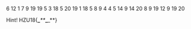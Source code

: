 6 12 1 7 9 19 19 5 3 18 5 20 19 1 18 5 8 9 4 4 5 14 9 14 20 8 9 19 12 9 19 20

Hint! HZU18{**_**_**_**_**_**}